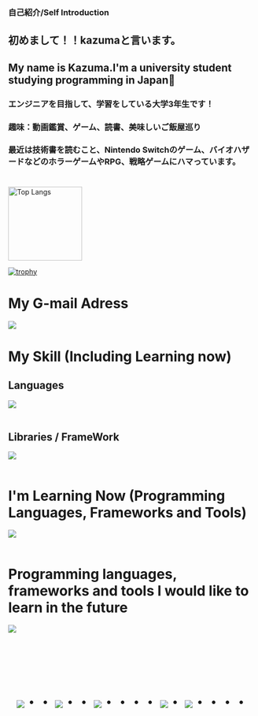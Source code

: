 ### 自己紹介/Self Introduction
## 初めまして！！kazumaと言います。
## My name is Kazuma.I'm a university student studying programming in Japan👋

### エンジニアを目指して、学習をしている大学3年生です！

### 趣味：動画鑑賞、ゲーム、読書、美味しいご飯屋巡り
### 最近は技術書を読むこと、Nintendo Switchのゲーム、バイオハザードなどのホラーゲームやRPG、戦略ゲームにハマっています。

#
<p align="left"> 
  <img alt="Top Langs" height="150px" src="https://github-readme-stats.vercel.app/api/top-langs/?username=Mio-3&layout=compact&count_private=true&show_icons=true&theme=tokyonight" />

[![trophy](https://github-profile-trophy.vercel.app/?username=Mio-3&theme=★★★&column=7)](https://github.com/ryo-ma/github-profile-trophy)

# My G-mail Adress

<p align="left">
<a href="21kazuma21@gmail.com"><img src="https://img.shields.io/badge/Gmail-d14836?style=flat-square&logo=Gmail&logoColor=white&link=21kazuma21@gmail.com"/></a>
</p>

# My Skill (Including Learning now)

## Languages
<img src="https://skillicons.dev/icons?i=html,css,javascript,typescript,cs,cpp,python,ruby,php" /> <br /><br />

## Libraries / FrameWork
<img src="https://skillicons.dev/icons?i=react,next,fastapi,rails,tailwind,nodejs," /> <br /><br />


# I'm Learning Now (Programming Languages, Frameworks and Tools)

<img src="https://skillicons.dev/icons?i=unity,unrealengine,python,ruby,rails,react,next,vercel,cpp,cs,js,typescript,mysql,docker,kubernetes,aws,postgresql" /> <br /><br />

# Programming languages, frameworks and tools I would like to learn in the future

<img src="https://skillicons.dev/icons?i=go,java,spring,php,laravel,django,flask" /> <br /><br />


<!-- --------------------------------- :) ---------------------------------- -->

<br><br><br>

<div align="center">
    <h1>
        <img src="https://user-images.githubusercontent.com/44926913/175852850-3fb6c715-1856-41ff-8c1f-94ce3b03b458.gif">・・
        <img src="https://user-images.githubusercontent.com/44926913/175853109-f8850656-6704-4a8a-bee6-9aca154d929b.gif">・・
        <img src="https://user-images.githubusercontent.com/44926913/175853154-5449d974-975e-44a6-ab84-a86031265e40.gif">・・・・
        <img src="https://user-images.githubusercontent.com/44926913/175853109-f8850656-6704-4a8a-bee6-9aca154d929b.gif">・
        <img src="https://user-images.githubusercontent.com/44926913/175853154-5449d974-975e-44a6-ab84-a86031265e40.gif">・・・・
    </h1>
  </div>
<br><br><br>

